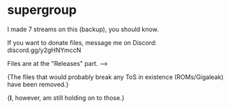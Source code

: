# supergroup
I made 7 streams on this (backup), you should know.

If you want to donate files, message me on Discord: discord.gg/y2gHNYmccN

Files are at the "Releases" part. -->

{The files that would probably break any ToS in existence (ROMs/Gigaleak) have been removed.}

{**I**, however, am still holding on to those.}
